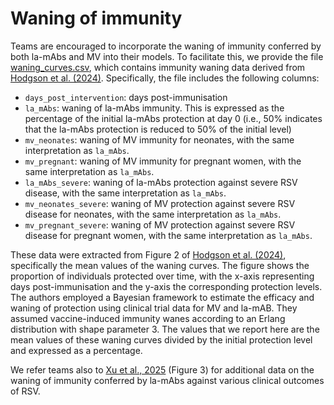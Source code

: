 # Waning of immunity 

Teams are encouraged to incorporate the waning of immunity conferred by both la-mAbs and MV into their models. To facilitate this, we provide the file [waning_curves.csv](./waning_curves.csv), which contains immunity waning data derived from [Hodgson et al. (2024)](https://www.thelancet.com/journals/lanepe/article/PIIS2666-7762(23)00248-X/fulltext). Specifically, the file includes the following columns:

- ```days_post_intervention```: days post-immunisation
- ```la_mAbs```: waning of la-mAbs immunity. This is expressed as the percentage of the initial la-mAbs protection at day 0 (i.e., 50% indicates that the la-mAbs protection is reduced to 50% of the initial level)
- ```mv_neonates```: waning of MV immunity for neonates, with the same interpretation as ```la_mAbs```.
- ```mv_pregnant```: waning of MV immunity for pregnant women, with the same interpretation as ```la_mAbs```.
- ```la_mAbs_severe```: waning of la-mAbs protection against severe RSV disease, with the same interpretation as ```la_mAbs```.
- ```mv_neonates_severe```: waning of MV protection against severe RSV disease for neonates, with the same interpretation as ```la_mAbs```.
- ```mv_pregnant_severe```: waning of MV protection against severe RSV disease for pregnant women, with the same interpretation as ```la_mAbs```.

These data were extracted from Figure 2 of [Hodgson et al. (2024)](https://www.thelancet.com/journals/lanepe/article/PIIS2666-7762(23)00248-X/fulltext), specifically the mean values of the waning curves. The figure shows the proportion of individuals protected over time, with the x-axis representing days post-immunisation and the y-axis the corresponding protection levels. The authors employed a Bayesian framework to estimate the efficacy and waning of protection using clinical trial data for MV and la-mAB. They assumed vaccine-induced immunity wanes according to an Erlang distribution with shape parameter 3. The values that we report here are the mean values of these waning curves divided by the initial protection level and expressed as a percentage.

We refer teams also to [Xu et al., 2025](https://jamanetwork.com/journals/jamanetworkopen/fullarticle/2831181) (Figure 3) for additional data on the waning of immunity conferred by la-mAbs against various clinical outcomes of RSV.